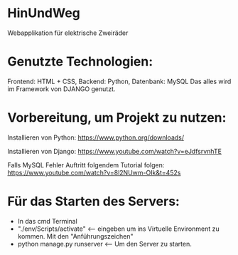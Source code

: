 # HinUndWeg
Webapplikation für elektrische Zweiräder

# Genutzte Technologien:
Frontend: HTML + CSS,
Backend: Python,
Datenbank: MySQL
Das alles wird im Framework von DJANGO genutzt.

# Vorbereitung, um Projekt zu nutzen:

Installieren von Python:
https://www.python.org/downloads/

Installieren von Django:
https://www.youtube.com/watch?v=eJdfsrvnhTE

Falls MySQL Fehler Auftritt folgendem Tutorial folgen:
https://www.youtube.com/watch?v=8l2NUwm-OIk&t=452s


# Für das Starten des Servers:

- In das cmd Terminal
- "./env/Scripts/activate" <-- eingeben um ins Virtuelle Environment zu kommen. Mit den "Anführungszeichen"
- python manage.py runserver <-- Um den Server zu starten.



